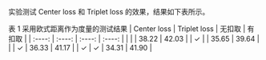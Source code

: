 实验测试 Center loss 和 Triplet loss 的效果，结果如下表所示。

表 1 采用欧式距离作为度量的测试结果 
|  Center loss   | Triplet loss  | 无扣取 | 有扣取 |
| :----:  | :----: | :----: | :----: |
|   |  | 38.22 | 42.03 |
| &check;  |  | 35.65 | 39.64 |
|  | &check; | 36.33 | 41.17 |
| &check; | &check; | 34.31 | 41.90 |

